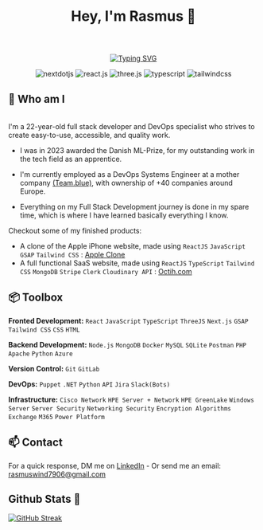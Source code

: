 # <p align="center"> Hey, I'm Rasmus 👋 </p>
<br>

<p align="center"> 
 <a href="https://git.io/typing-svg"><img src="https://readme-typing-svg.demolab.com?font=Fira+Code&pause=1000&color=40CF8E&random=false&width=465&lines=Self+Taught+Full+Stack+Web+Developer.;Infrastructure+DevOps+Systems+Engineer." alt="Typing SVG" /></a>
</p>

<div align="center">
    <img src="https://img.shields.io/badge/-Next_JS-black?style=for-the-badge&logoColor=white&logo=nextdotjs&color=000000" alt="nextdotjs" />
    <img src="https://img.shields.io/badge/-React_JS-black?style=for-the-badge&logoColor=white&logo=react&color=61DAFB" alt="react.js" />
    <img src="https://img.shields.io/badge/-Three_JS-black?style=for-the-badge&logoColor=white&logo=threedotjs&color=000000" alt="three.js" />
    <img src="https://img.shields.io/badge/-TypeScript-black?style=for-the-badge&logoColor=white&logo=typescript&color=3178C6" alt="typescript" />
    <img src="https://img.shields.io/badge/-Tailwind_CSS-black?style=for-the-badge&logoColor=white&logo=tailwindcss&color=06B6D4" alt="tailwindcss" />
 
  </div>



## 🙌 Who am I
<br>
I'm a 22-year-old full stack developer and DevOps specialist who strives to create easy-to-use, accessible, and quality work.

 - I was in 2023 awarded the Danish ML-Prize, for my outstanding work in the tech field as an apprentice.

 - I'm currently employed as a DevOps Systems Engineer at a mother company [(Team.blue)](Team.blue), with ownership of +40 companies around Europe.

 - Everything on my Full Stack Development journey is done in my spare time, which is where I have learned basically everything I know.

Checkout some of my finished products:
 - A clone of the Apple iPhone website, made using `ReactJS` `JavaScript` `GSAP` `Tailwind CSS` : [Apple Clone](https://phone-showcase.octih.com)
 - A full functional SaaS website, made using `ReactJS` `TypeScript` `Tailwind CSS` `MongoDB` `Stripe` `Clerk` `Cloudinary API` : [Octih.com](https://octih.com)
## 📦 Toolbox
 
 **Fronted Development:** `React` `JavaScript` `TypeScript` `ThreeJS` `Next.js` `GSAP` `Tailwind CSS` `CSS` `HTML`

 **Backend Development:** `Node.js` `MongoDB` `Docker` `MySQL` `SQLite` `Postman` `PHP` `Apache` `Python` `Azure` </p>

 **Version Control:** `Git` `GitLab`

 **DevOps:** `Puppet` `.NET` `Python` `API` `Jira` `Slack(Bots)`

 **Infrastructure:** `Cisco Network` `HPE Server + Network` `HPE GreenLake` `Windows Server` `Server Security` `Networking Security` `Encryption Algorithms` `Exchange` `M365` `Power Platform`


## 📫 Contact

 For a quick response, DM me on [LinkedIn](https://www.linkedin.com/in/rasmus-wind/) - Or send me an email: rasmuswind7906@gmail.com

## Github Stats 💙

[![GitHub Streak](https://streak-stats.demolab.com/?user=rasmuswind-ai)](https://git.io/streak-stats)
